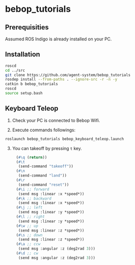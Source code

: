 # bebop_tutorials

## Prerequisities

Assumed ROS Indigo is already installed on your PC.

## Installation

```bash
roscd
cd ../src
git clone https://github.com/agent-system/bebop_tutorials
rosdep install --from-paths . --ignore-src -r -n -y
catkin b bebop_tutorials
roscd
source setup.bash
```

## Keyboard Teleop

1. Check your PC is connected to Bebop Wifi.

2. Execute commands followings:

```bash
roslaunch bebop_tutorials bebop_keyboard_teleop.launch
```

3. You can takeoff by pressing `t` key.

```lisp
     (#\q (return))
     (#\t
      (send-command "takeoff"))
     (#\n
      (send-command "land"))
     (#\r
      (send-command "reset"))
     (#\i ;; forward
      (send msg :linear :x *speed*))
     (#\k ;; backward
      (send msg :linear :x *speed*))
     (#\j ;; left
      (send msg :linear :y *speed*))
     (#\l ;; right
      (send msg :linear :y *speed*))
     (#\w ;; up
      (send msg :linear :z *speed*))
     (#\s ;; down
      (send msg :linear :z *speed*))
     (#\a ;; ccw
      (send msg :angular :z (deg2rad 3)))
     (#\d ;; cw
      (send msg :angular :z (deg2rad 3)))
```
